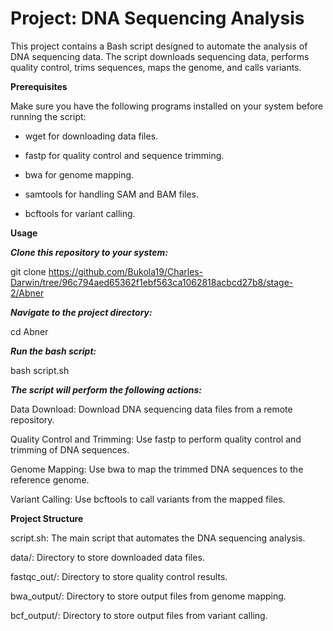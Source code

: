# Project: DNA Sequencing Analysis
This project contains a Bash script designed to automate the analysis of DNA sequencing data. The script downloads sequencing data, performs quality control, trims sequences, maps the genome, and calls variants.

**Prerequisites**

Make sure you have the following programs installed on your system before running the script:

* wget for downloading data files.
+ fastp for quality control and sequence trimming.
- bwa for genome mapping.
+ samtools for handling SAM and BAM files.
* bcftools for variant calling.

**Usage**

***Clone this repository to your system:***

git clone https://github.com/Bukola19/Charles-Darwin/tree/96c794aed65362f1ebf563ca1062818acbcd27b8/stage-2/Abner

***Navigate to the project directory:***

cd Abner

***Run the bash script:***

bash script.sh

***The script will perform the following actions:***

Data Download: Download DNA sequencing data files from a remote repository.

Quality Control and Trimming: Use fastp to perform quality control and trimming of DNA sequences.

Genome Mapping: Use bwa to map the trimmed DNA sequences to the reference genome.

Variant Calling: Use bcftools to call variants from the mapped files.

**Project Structure**

script.sh: The main script that automates the DNA sequencing analysis.

data/: Directory to store downloaded data files.

fastqc_out/: Directory to store quality control results.

bwa_output/: Directory to store output files from genome mapping.

bcf_output/: Directory to store output files from variant calling.
